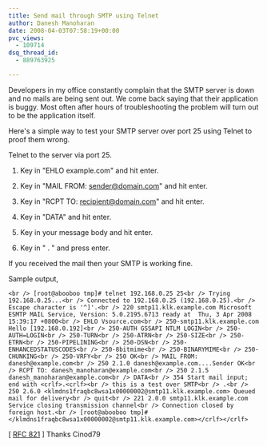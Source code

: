 ```yaml
---
title: Send mail through SMTP using Telnet
author: Danesh Manoharan
date: 2008-04-03T07:58:19+00:00
pvc_views:
  - 109714
dsq_thread_id:
  - 889763925

---
```

Developers in my office constantly complain that the SMTP server is down and no mails are being sent out. We come back saying that their application is buggy. Most often after hours of troubleshooting the problem will turn out to be the application itself.

Here's a simple way to test your SMTP server over port 25 using Telnet to proof them wrong.

Telnet to the server via port 25.

1. Key in "EHLO example.com" and hit enter.

2. Key in "MAIL FROM: sender@domain.com" and hit enter.

3. Key in "RCPT TO: recipient@domain.com" and hit enter.

4. Key in "DATA" and hit enter.

5. Key in your message body and hit enter.

6. Key in " . " and press enter.

If you received the mail then your SMTP is working fine.

Sample output,  
<!--more-->

  
`<br />
[root@abooboo tmp]# telnet 192.168.0.25 25<br />
Trying 192.168.0.25...<br />
Connected to 192.168.0.25 (192.168.0.25).<br />
Escape character is '^]'.<br />
220 smtp11.klk.example.com Microsoft ESMTP MAIL Service, Version: 5.0.2195.6713 ready at  Thu, 3 Apr 2008 15:39:17 +0800<br />
EHLO Vsource.com<br />
250-smtp11.klk.example.com Hello [192.168.0.192]<br />
250-AUTH GSSAPI NTLM LOGIN<br />
250-AUTH=LOGIN<br />
250-TURN<br />
250-ATRN<br />
250-SIZE<br />
250-ETRN<br />
250-PIPELINING<br />
250-DSN<br />
250-ENHANCEDSTATUSCODES<br />
250-8bitmime<br />
250-BINARYMIME<br />
250-CHUNKING<br />
250-VRFY<br />
250 OK<br />
MAIL FROM: danesh@example.com<br />
250 2.1.0 danesh@example.com....Sender OK<br />
RCPT TO: danesh_manoharan@example.com<br />
250 2.1.5 danesh_manoharan@example.com<br />
DATA<br />
354 Start mail input; end with <crlf>.<crlf><br />
this is a test over SMTP<br />
.<br />
250 2.6.0 <klmdns1fraqbc8wsa1x00000002@smtp11.klk.example.com> Queued mail for delivery<br />
quit<br />
221 2.0.0 smtp11.klk.example.com Service closing transmission channel<br />
Connection closed by foreign host.<br />
[root@abooboo tmp]#</klmdns1fraqbc8wsa1x00000002@smtp11.klk.example.com></crlf></crlf>`

[ [RFC 821][1] ] Thanks Cinod79

 [1]: http://www.ietf.org/rfc/rfc0821.txt